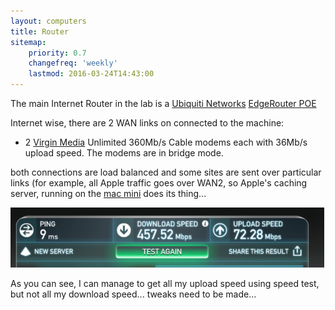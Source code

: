 ```yaml
---
layout: computers
title: Router
sitemap:
    priority: 0.7
    changefreq: 'weekly'
    lastmod: 2016-03-24T14:43:00
---
```

The main Internet Router in the lab is a [Ubiquiti Networks][1] [EdgeRouter POE][2]

Internet wise, there are 2 WAN links on connected to the machine:

* 2 [Virgin Media][3] Unlimited 360Mb/s Cable modems each with 36Mb/s upload speed. The modems are in bridge mode.

both connections are load balanced and some sites are sent over particular links (for example, all Apple traffic goes over WAN2, so Apple's caching server, running on the [mac mini][4] does its thing...

![speed test result](/post_images/2016/03/29/20160329-speedtest.png)

As you can see, I can manage to get all my upload speed using speed test, but not all my download speed... tweaks need to be made...

[1]: http://www.ubnt.com
[2]: https://www.ubnt.com/edgemax/edgerouter-poe/
[3]: http://www.virginmedia.ie
[4]: /Computers/macmini.html
